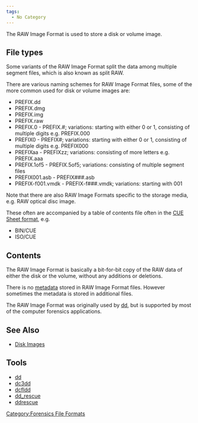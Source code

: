 ```yaml
---
tags:
  - No Category
---
```

The RAW Image Format is used to store a disk or volume image.

## File types

Some variants of the RAW Image Format split the data among multiple
segment files, which is also known as split RAW.

There are various naming schemes for RAW Image Format files, some of the
more common used for disk or volume images are:

- PREFIX.dd
- PREFIX.dmg
- PREFIX.img
- PREFIX.raw
- PREFIX.0 - PREFIX.#; variations: starting with either 0 or 1,
  consisting of multiple digits e.g. PREFIX.000
- PREFIX0 - PREFIX#; variations: starting with either 0 or 1, consisting
  of multiple digits e.g. PREFIX000
- PREFIXaa - PREFIXzz; variations: consisting of more letters e.g.
  PREFIX.aaa
- PREFIX.1of5 - PREFIX.5of5; variations: consisting of multiple segment
  files
- PREFIX001.asb - PREFIX###.asb
- PREFIX-f001.vmdk - PREFIX-f###.vmdk; variations: starting with 001

Note that there are also RAW Image Formats specific to the storage
media, e.g. RAW optical disc image.

These often are accompanied by a table of contents file often in the
[CUE Sheet format](cue_sheet_format.md), e.g.

- BIN/CUE
- ISO/CUE

## Contents

The RAW Image Format is basically a bit-for-bit copy of the RAW data of
either the disk or the volume, without any additions or deletions.

There is no [metadata](metadata.md) stored in RAW Image Format
files. However sometimes the metadata is stored in additional files.

The RAW Image Format was originally used by [dd](dd.md), but is
supported by most of the computer forensics applications.

## See Also

- [Disk Images](disk_images.md)

## Tools

- [dd](dd.md)
- [dc3dd](dc3dd.md)
- [dcfldd](dcfldd.md)
- [dd_rescue](dd_rescue.md)
- [ddrescue](ddrescue.md)

[Category:Forensics File
Formats](category:forensics_file_formats.md)